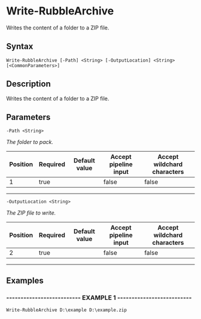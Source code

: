 

# Write-RubbleArchive

Writes the content of a folder to a ZIP file.
## Syntax

    Write-RubbleArchive [-Path] <String> [-OutputLocation] <String> [<CommonParameters>]


## Description

Writes the content of a folder to a ZIP file.





## Parameters

    
    -Path <String>
_The folder to pack._

| Position | Required | Default value | Accept pipeline input | Accept wildchard characters |
| -------- | -------- | ------------- | --------------------- | --------------------------- |
| 1 | true |  | false | false |


----

    
    
    -OutputLocation <String>
_The ZIP file to write._

| Position | Required | Default value | Accept pipeline input | Accept wildchard characters |
| -------- | -------- | ------------- | --------------------- | --------------------------- |
| 2 | true |  | false | false |


----

    

## Examples

### -------------------------- EXAMPLE 1 --------------------------
    Write-RubbleArchive D:\example D:\example.zip































